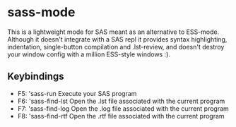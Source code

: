 # sass-mode

This is a lightweight mode for SAS meant as an alternative to
ESS-mode. Although it doesn't integrate with a SAS repl it provides
syntax highlighting, indentation, single-button compilation and
.lst-review, and doesn't destroy your window config with a million
    ESS-style windows :).


## Keybindings

- F5: 'sass-run
  Execute your SAS program
- F6: 'sass-find-lst
  Open the .lst file associated with the current program
- F7: 'sass-find-log
  Open the .log file associated with the current program
- F8: 'sass-find-rtf
  Open the .rtf file associated with the current program
